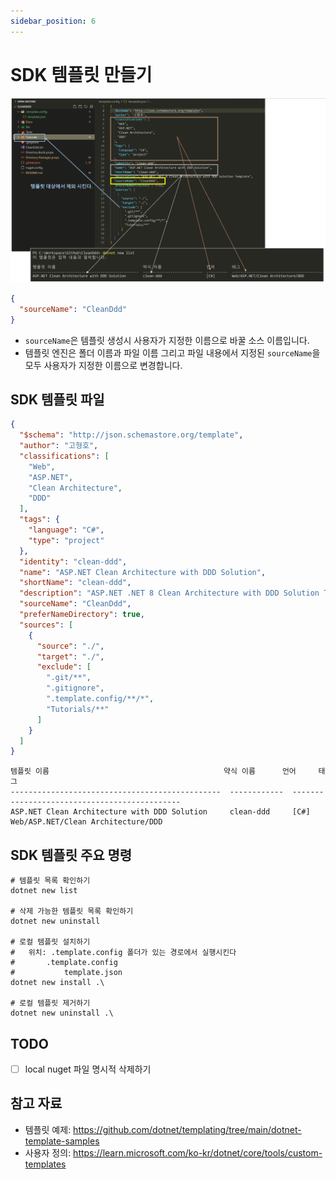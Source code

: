 ```yaml
---
sidebar_position: 6
---
```


# SDK 템플릿 만들기

![](./img/2024-03-03-17-07-04.png)

```json
{
  "sourceName": "CleanDdd"
}
```
- `sourceName`은 템플릿 생성시 사용자가 지정한 이름으로 바꿀 소스 이름입니다.
- 템플릿 엔진은 폴더 이름과 파일 이름 그리고 파일 내용에서 지정된 `sourceName`을 모두 사용자가 지정한 이름으로 변경합니다.

## SDK 템플릿 파일
```json
{
  "$schema": "http://json.schemastore.org/template",
  "author": "고형호",
  "classifications": [
    "Web",
    "ASP.NET",
    "Clean Architecture",
    "DDD"
  ],
  "tags": {
    "language": "C#",
    "type": "project"
  },
  "identity": "clean-ddd",
  "name": "ASP.NET Clean Architecture with DDD Solution",
  "shortName": "clean-ddd",
  "description": "ASP.NET .NET 8 Clean Architecture with DDD Solution Template",
  "sourceName": "CleanDdd",
  "preferNameDirectory": true,
  "sources": [
    {
      "source": "./",
      "target": "./",
      "exclude": [
        ".git/**",
        ".gitignore",
        ".template.config/**/*",
        "Tutorials/**"
      ]
    }
  ]
}
```
```
템플릿 이름                                       약식 이름      언어     태그
-----------------------------------------------  ------------  -------  --------------------------------------
ASP.NET Clean Architecture with DDD Solution     clean-ddd     [C#]     Web/ASP.NET/Clean Architecture/DDD
```

## SDK 템플릿 주요 명령
```shell
# 템플릿 목록 확인하기
dotnet new list

# 삭제 가능한 템플릿 목록 확인하기
dotnet new uninstall

# 로컬 템플릿 설치하기
#   위치: .template.config 폴더가 있는 경로에서 실행시킨다
#       .template.config
#           template.json
dotnet new install .\

# 로컬 템플릿 제거하기
dotnet new uninstall .\
```

## TODO
- [ ] local nuget 파일 명시적 삭제하기

## 참고 자료
- 템플릿 예제: https://github.com/dotnet/templating/tree/main/dotnet-template-samples
- 사용자 정의: https://learn.microsoft.com/ko-kr/dotnet/core/tools/custom-templates